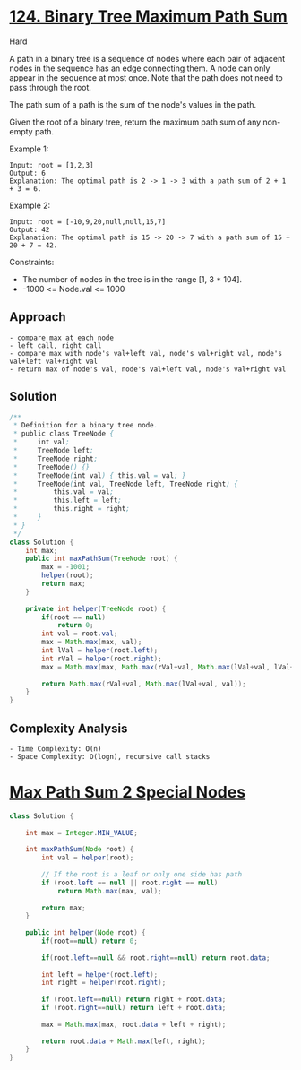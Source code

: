 # [124. Binary Tree Maximum Path Sum](https://leetcode.com/problems/binary-tree-maximum-path-sum/)
Hard


A path in a binary tree is a sequence of nodes where each pair of adjacent nodes in the sequence has an edge connecting them. A node can only appear in the sequence at most once. Note that the path does not need to pass through the root.

The path sum of a path is the sum of the node's values in the path.

Given the root of a binary tree, return the maximum path sum of any non-empty path.

 

Example 1:
```
Input: root = [1,2,3]
Output: 6
Explanation: The optimal path is 2 -> 1 -> 3 with a path sum of 2 + 1 + 3 = 6.
```
Example 2:
```
Input: root = [-10,9,20,null,null,15,7]
Output: 42
Explanation: The optimal path is 15 -> 20 -> 7 with a path sum of 15 + 20 + 7 = 42.
 ```

Constraints:
- The number of nodes in the tree is in the range [1, 3 * 104].
- -1000 <= Node.val <= 1000

## Approach
```
- compare max at each node
- left call, right call
- compare max with node's val+left val, node's val+right val, node's val+left val+right val
- return max of node's val, node's val+left val, node's val+right val
```
## Solution
```java
/**
 * Definition for a binary tree node.
 * public class TreeNode {
 *     int val;
 *     TreeNode left;
 *     TreeNode right;
 *     TreeNode() {}
 *     TreeNode(int val) { this.val = val; }
 *     TreeNode(int val, TreeNode left, TreeNode right) {
 *         this.val = val;
 *         this.left = left;
 *         this.right = right;
 *     }
 * }
 */
class Solution {
    int max;
    public int maxPathSum(TreeNode root) {
        max = -1001;
        helper(root);
        return max;
    }
    
    private int helper(TreeNode root) {
        if(root == null)
            return 0;
        int val = root.val;
        max = Math.max(max, val);
        int lVal = helper(root.left);
        int rVal = helper(root.right);
        max = Math.max(max, Math.max(rVal+val, Math.max(lVal+val, lVal+rVal+val)));
        
        return Math.max(rVal+val, Math.max(lVal+val, val));
    }
}
```
## Complexity Analysis
```
- Time Complexity: O(n)
- Space Complexity: O(logn), recursive call stacks
```


# [Max Path Sum 2 Special Nodes](ttps://www.geeksforgeeks.org/problems/maximum-path-sum/1?page=1&difficulty%5B%5D=2&category%5B%5D=Tree&sortBy=submissions)

```java
class Solution {
    
    int max = Integer.MIN_VALUE;
    
    int maxPathSum(Node root) {
        int val = helper(root);
        
        // If the root is a leaf or only one side has path
        if (root.left == null || root.right == null)
            return Math.max(max, val);
        
        return max;
    }
    
    public int helper(Node root) {
        if(root==null) return 0;
        
        if(root.left==null && root.right==null) return root.data;
        
        int left = helper(root.left);
        int right = helper(root.right);
        
        if (root.left==null) return right + root.data;
        if (root.right==null) return left + root.data;
        
        max = Math.max(max, root.data + left + right);
        
        return root.data + Math.max(left, right);
    }
}
```